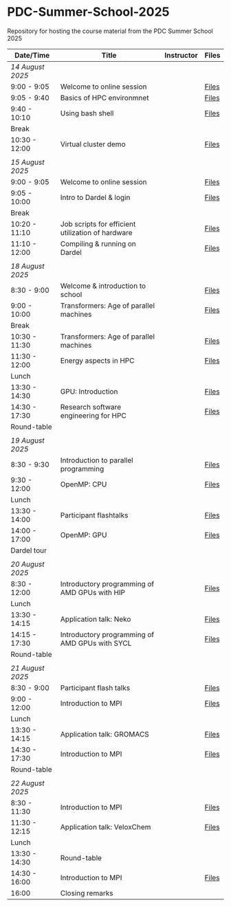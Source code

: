 # PDC-Summer-School-2025
Repository for hosting the course material from the PDC Summer School 2025

| Date/Time			| Title    											| Instructor       		| Files										|
|----------         |----------											|----------				|----------									|  
| *14 August 2025*  |    												|    					| 											|
| 9:00 - 9:05    	| Welcome to online session 						| 						| [Files](introduction/README.md)			|
| 9:05 - 9:40    	| Basics of HPC environmnet 						|    					| [Files](introduction/README.md)			|
| 9:40 - 10:10    	| Using bash shell 									| 						| [Files](introduction/README.md)			|
| Break				|													|						|											|
| 10:30 - 12:00    	| Virtual cluster demo	 							|    					| [Files](introduction/README.md)			|
|					|													|						|											|
| *15 August 2025*  |    												|    					| 											|
| 9:00 - 9:05    	| Welcome to online session 						| 						| [Files](introduction/README.md)			|
| 9:05 - 10:00    	| Intro to Dardel \& login 							|    					| [Files](introduction/README.md)			|
| Break				|													|						|											|
| 10:20 - 11:10    	| Job scripts for efficient utilization of hardware | 						| [Files](introduction/README.md)			|
| 11:10 - 12:00    	| Compiling \& running on Dardel	 				|    					| [Files](introduction/README.md)			|
|					|													|						|											|
| *18 August 2025*  |    												|    					| 											|
| 8:30 - 9:00    	| Welcome \& introduction to school 				| 						| [Files](introduction/README.md)			|
| 9:00 - 10:00    	| Transformers: Age of parallel machines   			|    					| [Files](architecture/README.md)			|
| Break				|													|						|											|
| 10:30 - 11:30    	| Transformers: Age of parallel machines 			| 						| [Files](architecture/README.md)			|
| 11:30 - 12:00    	| Energy aspects in HPC	 							|    					| [Files](introduction/README.md)			|
| Lunch				|													|						|											|
| 13:30 - 14:30    	| GPU: Introduction 								| 						| [Files](gpu-programming/README.md)		|
| 14:30 - 17:30    	| Research software engineering for HPC	 			|    					| [Files](introduction/README.md)			|
| Round-table		|													|						|											|
|					|													|						|											|
| *19 August 2025*  |    												|    					| 											|	
| 8:30 - 9:30    	| Introduction to parallel programming 				| 						| [Files](parallel-programming/README.md)	|
| 9:30 - 12:00    	| OpenMP: CPU   									|    					| [Files](parallel-programming/README.md)	|
| Lunch				|													|						|											|
| 13:30 - 14:00    	| Participant flashtalks 							| 						| [Files](participant-flashtalks/README.md)	|
| 14:00 - 17:00    	| OpenMP: GPU	 									|    					| [Files](parallel-programming/README.md)	|
| Dardel tour		|													|						|											|
|					|													|						|											|
| *20 August 2025*  |    												|    					| 											|
| 8:30 - 12:00    	| Introductory programming of AMD GPUs with HIP 	| 						| [Files](gpu-programming/README.md)		|
| Lunch				|													|						|											|
| 13:30 - 14:15    	| Application talk: Neko 							| 						| [Files](application-talks/README.md)		|
| 14:15 - 17:30    	| Introductory programming of AMD GPUs with SYCL	|    					| [Files](parallel-programming/README.md)	|
| Round-table		|													|						|											|
|					|													|						|											|
| *21 August 2025*  |    												|    					| 											|
| 8:30 - 9:00    	| Participant flash talks 							| 						| [Files](participant-flashtalks/README.md)	|
| 9:00 - 12:00    	| Introduction to MPI 					  			|    					| [Files](parallel-programming/README.md)	|
| Lunch				|													|						|											|
| 13:30 - 14:15    	| Application talk: GROMACS 						| 						| [Files](application-talks/README.md)		|
| 14:30 - 17:30    	| Introduction to MPI	 							|    					| [Files](parallel-programming/README.md)	|
| Round-table		|													|						|											|
|					|													|						|											|
| *22 August 2025*  |    												|    					| 											|
| 8:30 - 11:30    	| Introduction to MPI	 							| 						| [Files](parallel-programming/README.md) 	|
| 11:30 - 12:15    	| Application talk: VeloxChem 					  	|    					| [Files](application-talks/README.md)		|
| Lunch				|													|						|											|
| 13:30 - 14:30    	| Round-table 										| 						| 											|
| 14:30 - 16:00    	| Introduction to MPI	 							|    					| [Files](parallel-programming/README.md)	|
| 16:00				| Closing remarks									|						|											|


